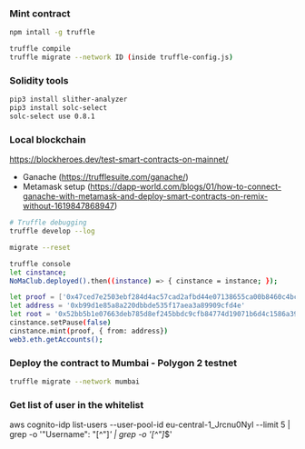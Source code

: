 ### Mint contract

```sh
npm intall -g truffle

truffle compile
truffle migrate --network ID (inside truffle-config.js)
```

### Solidity tools
```sh
pip3 install slither-analyzer
pip3 install solc-select
solc-select use 0.8.1
```

### Local blockchain

https://blockheroes.dev/test-smart-contracts-on-mainnet/

- Ganache (https://trufflesuite.com/ganache/)
- Metamask setup (https://dapp-world.com/blogs/01/how-to-connect-ganache-with-metamask-and-deploy-smart-contracts-on-remix-without-1619847868947)


```sh
# Truffle debugging
truffle develop --log

migrate --reset

truffle console
let cinstance;
NoMaClub.deployed().then((instance) => { cinstance = instance; });

let proof = ['0x47ced7e2503ebf284d4ac57cad2afbd44e07138655ca00b8460c4bc487a1cc71']
let address = '0xb99d1e85a8a220dbbde535f17aea3a89909cfd4e'
let root = '0x52bb5b1e07663deb785d8ef245bbdc9cfb84774d19071b6d4c1586a39a76581d'
cinstance.setPause(false)
cinstance.mint(proof, { from: address})
web3.eth.getAccounts();
```

### Deploy the contract to Mumbai - Polygon 2 testnet
```sh
truffle migrate --network mumbai
```

### Get list of user in the whitelist 
aws cognito-idp list-users --user-pool-id eu-central-1_Jrcnu0Nyl --limit 5 | grep -o '"Username": "[^"]*' | grep -o '[^"]*$'
